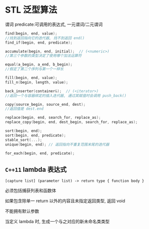 # STL 泛型算法

谓词 predicate:可调用的表达式, 一元谓词/二元谓词

```cpp
find(begin, end, value);
//找到返回指向它的迭代器, 找不到返回 end()
find_if(begin, end, predicate);

accumulate(begin, end, initial);  // (<numeric>)
//第三个参数的类型决定了使用哪个加法运算符 

equal(a_begin, a_end, b_begin);
//假定了第二个序列与第一个一样长

fill(begin, end, value);
fill_n(begin, length, value);

back_inserter(container&);  // (<iterator>)
//返回一个与容器绑定的插入迭代器, 通过其赋值时会调用 push_back()

copy(source_begin, source_end, dest);
//返回值是 dest.end

replace(begin, end, search_for, replace_as);
replace_copy(begin, end, dest_begin, search_for, replace_as);

sort(begin, end);
sort(begin, end, predicate);
stable_sort(...);
unique(begin, end); // 返回指向不重复范围末尾的迭代器

for_each(begin, end, predicate);
```

## `C++11` lambda 表达式

`[capture list] (parameter list) -> return type { function body }`

必须包括捕获列表和函数体

如果包含除单一 return 以外的内容且未指定返回类型, 返回 void

不能拥有默认参数

当定义 lambda 时, 生成一个与之对应的新未命名类类型
